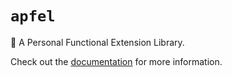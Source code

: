 # `apfel`

🍎 A Personal Functional Extension Library.

Check out the [documentation](https://apfel.yixuan-wang.site) for more information.
